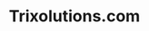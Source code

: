 ---
   slug: portfolio/trixolutions-com
   title: Trixolutions.com
   text: {
      nl: "A",
      en: "B"
   }
   published_on: 2023-08-30
   cover_image: ./trixolutions/trixolutions-teamwork-cover.webp
   client: clients/trixolutions
   href: https://trixolutions.com
   solution: web
   tags: 
      - webdesign
      - webdev
      - webmanagement
   enabled: true
   featured: true
---